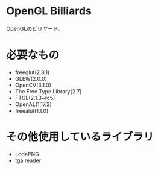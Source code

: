 # OpenGL Billiards
OpenGLのビリヤード。

# 必要なもの
* freeglut(2.8.1)
* GLEW(2.0.0)
* OpenCV(3.1.0)
* The Free Type Library(2.7)
* FTGL(2.1.3~rc5)
* OpenAL(1.17.2)
* freealut(1.1.0)

# その他使用しているライブラリ
* LodePNG
* tga reader
